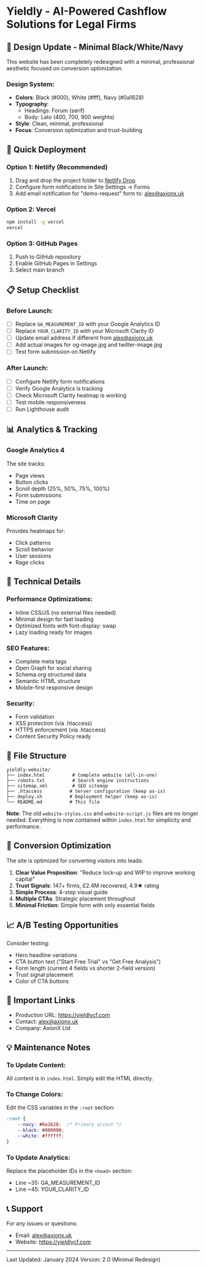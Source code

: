 # Yieldly - AI-Powered Cashflow Solutions for Legal Firms

## 🎨 Design Update - Minimal Black/White/Navy

This website has been completely redesigned with a minimal, professional aesthetic focused on conversion optimization.

### Design System:
- **Colors**: Black (#000), White (#fff), Navy (#0a1628)
- **Typography**: 
  - Headings: Forum (serif)
  - Body: Lato (400, 700, 900 weights)
- **Style**: Clean, minimal, professional
- **Focus**: Conversion optimization and trust-building

## 🚀 Quick Deployment

### Option 1: Netlify (Recommended)
1. Drag and drop the project folder to [Netlify Drop](https://app.netlify.com/drop)
2. Configure form notifications in Site Settings → Forms
3. Add email notification for "demo-request" form to: alex@axionx.uk

### Option 2: Vercel
```bash
npm install -g vercel
vercel
```

### Option 3: GitHub Pages
1. Push to GitHub repository
2. Enable GitHub Pages in Settings
3. Select main branch

## 📋 Setup Checklist

### Before Launch:
- [ ] Replace `GA_MEASUREMENT_ID` with your Google Analytics ID
- [ ] Replace `YOUR_CLARITY_ID` with your Microsoft Clarity ID
- [ ] Update email address if different from alex@axionx.uk
- [ ] Add actual images for og-image.jpg and twitter-image.jpg
- [ ] Test form submission on Netlify

### After Launch:
- [ ] Configure Netlify form notifications
- [ ] Verify Google Analytics is tracking
- [ ] Check Microsoft Clarity heatmap is working
- [ ] Test mobile responsiveness
- [ ] Run Lighthouse audit

## 📊 Analytics & Tracking

### Google Analytics 4
The site tracks:
- Page views
- Button clicks
- Scroll depth (25%, 50%, 75%, 100%)
- Form submissions
- Time on page

### Microsoft Clarity
Provides heatmaps for:
- Click patterns
- Scroll behavior
- User sessions
- Rage clicks

## 🔧 Technical Details

### Performance Optimizations:
- Inline CSS/JS (no external files needed)
- Minimal design for fast loading
- Optimized fonts with font-display: swap
- Lazy loading ready for images

### SEO Features:
- Complete meta tags
- Open Graph for social sharing
- Schema.org structured data
- Semantic HTML structure
- Mobile-first responsive design

### Security:
- Form validation
- XSS protection (via .htaccess)
- HTTPS enforcement (via .htaccess)
- Content Security Policy ready

## 📁 File Structure

```
yieldly-website/
├── index.html          # Complete website (all-in-one)
├── robots.txt          # Search engine instructions
├── sitemap.xml         # SEO sitemap
├── .htaccess          # Server configuration (keep as-is)
├── deploy.sh          # Deployment helper (keep as-is)
└── README.md          # This file
```

**Note**: The old `website-styles.css` and `website-script.js` files are no longer needed. Everything is now contained within `index.html` for simplicity and performance.

## 🎯 Conversion Optimization

The site is optimized for converting visitors into leads:

1. **Clear Value Proposition**: "Reduce lock-up and WIP to improve working capital"
2. **Trust Signals**: 147+ firms, £2.4M recovered, 4.9★ rating
3. **Simple Process**: 4-step visual guide
4. **Multiple CTAs**: Strategic placement throughout
5. **Minimal Friction**: Simple form with only essential fields

## 📈 A/B Testing Opportunities

Consider testing:
- Hero headline variations
- CTA button text ("Start Free Trial" vs "Get Free Analysis")
- Form length (current 4 fields vs shorter 2-field version)
- Trust signal placement
- Color of CTA buttons

## 🔗 Important Links

- Production URL: https://yieldlycf.com
- Contact: alex@axionx.uk
- Company: AxionX Ltd

## 💡 Maintenance Notes

### To Update Content:
All content is in `index.html`. Simply edit the HTML directly.

### To Change Colors:
Edit the CSS variables in the `:root` section:
```css
:root {
    --navy: #0a1628;  /* Primary accent */
    --black: #000000;
    --white: #ffffff;
}
```

### To Update Analytics:
Replace the placeholder IDs in the `<head>` section:
- Line ~35: GA_MEASUREMENT_ID
- Line ~45: YOUR_CLARITY_ID

## 📞 Support

For any issues or questions:
- Email: alex@axionx.uk
- Website: https://yieldlycf.com

---

Last Updated: January 2024
Version: 2.0 (Minimal Redesign) 